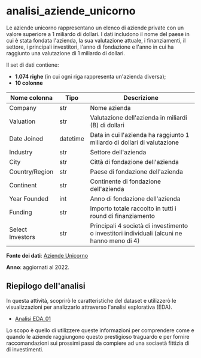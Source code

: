 # analisi_aziende_unicorno

Le aziende unicorno rappresentano un elenco di aziende private con un valore superiore a 1 miliardo di dollari. I dati includono il nome del paese in cui è stata fondata l'azienda, la sua valutazione attuale, i finanziamenti, il settore, i principali investitori, l'anno di fondazione e l'anno in cui ha raggiunto una valutazione di 1 miliardo di dollari.

Il set di dati contiene:

- **1.074 righe** (in cui ogni riga rappresenta un'azienda diversa);
- **10 colonne**

|Nome colonna|Tipo|Descrizione|
|---|---|---|
|Company|str|Nome azienda|
|Valuation|str|Valutazione dell'azienda in miliardi (B) di dollari|
|Date Joined|datetime|Data in cui l'azienda ha raggiunto 1 miliardo di dollari di valutazione|
|Industry|str|Settore dell'azienda|
|City|str|Città di fondazione dell'azienda|
|Country/Region|str|Paese di fondazione dell'azienda|
|Continent|str|Continente di fondazione dell'azienda|
|Year Founded|int|Anno di fondazione dell'azienda|
|Funding|str|Importo totale raccolto in tutti i round di finanziamento|
|Select Investors|str|Principali 4 società di investimento o investitori individuali (alcuni ne hanno meno di 4)|

**Fonte dei dati**: [Aziende Unicorno](https://www.kaggle.com/datasets/mysarahmadbhat/unicorn-companies)  

**Anno**: aggiornati al 2022.

## Riepilogo dell'analisi

In questa attività, scoprirò le caratteristiche del dataset e utilizzerò le visualizzazioni per analizzarlo attraverso l'analisi esplorativa (EDA).
- [Analisi EDA_01](EDA_Aziende_Unicorn.ipynb)

Lo scopo è quello di utilizzere queste informazioni per comprendere come e quando le aziende raggiungono questo prestigioso traguardo e per fornire raccomandazioni sui prossimi passi da compiere ad una sociaetà fittizia di di investimenti.



